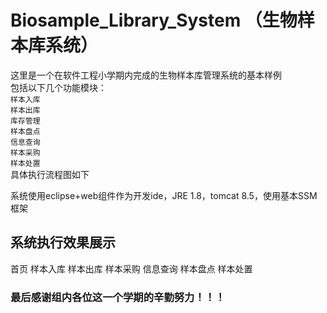 # Biosample_Library_System （生物样本库系统）
这里是一个在软件工程小学期内完成的生物样本库管理系统的基本样例 <br>
包括以下几个功能模块：<br>
    `样本入库`<br>
    `样本出库`<br>
    `库存管理`<br>
    `样本盘点`<br>
    `信息查询`<br>
    `样本采购`<br>
    `样本处置`<br>
具体执行流程图如下

系统使用eclipse+web组件作为开发ide，JRE 1.8，tomcat 8.5，使用基本SSM框架
## 系统执行效果展示
首页
样本入库
样本出库
样本采购
信息查询
样本盘点
样本处置
### 最后感谢组内各位这一个学期的辛勤努力！！！
